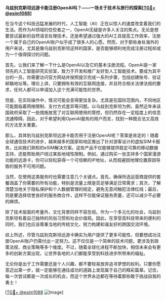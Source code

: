**乌兹别克斯坦远游卡能注册OpenAI吗？——一场关于技术与旅行的探索[[TG💪+ @esim1088](https://t.me/s/esim1088)]**

在当今这个科技迅猛发展的时代，人工智能（AI）正在以惊人的速度改变着我们的生活。而作为AI领域的佼佼者之一，OpenAI无疑是许多人关注的焦点。无论是想要尝试最新的自然语言处理技术，还是希望通过强大的AI工具提高工作效率，注册一个属于自己的OpenAI账户似乎成了很多人的心愿。然而，对于那些身处海外的用户来说，尤其是像乌兹别克斯坦这样的国家，是否能够顺利地完成注册过程却成为一个值得探讨的问题。

首先，让我们来了解一下什么是OpenAI以及它的基本注册流程。OpenAI是一家领先的人工智能研究实验室，致力于开发和推广友好型人工智能技术。要成为其平台的一员，你需要访问官方网站并按照提示完成一系列步骤，包括创建账号、验证邮箱地址等。理论上讲，只要拥有有效的互联网连接，并且符合相关法律法规的要求，任何人都可以申请加入这个充满可能性的世界。

但是，在实际操作中，情况可能会变得更加复杂。尤其是在国际范围内，不同地区可能面临着网络限制、支付方式差异等问题。以乌兹别克斯坦为例，虽然近年来该国政府采取了一些措施放宽了对互联网使用的管控，但仍然存在一定程度上的信息流通障碍。因此，对于希望利用OpenAI服务的用户而言，找到一种既合法又高效的方法至关重要。

那么，具体到乌兹别克斯坦远游卡能否用于注册OpenAI呢？答案是肯定的！随着全球通信技术的进步，越来越多的国家和地区推出了针对游客设计的虚拟SIM卡服务，比如我们熟知的eSIM解决方案。这些产品不仅能够提供稳定可靠的移动数据支持，还能帮助用户绕过某些地域性限制。例如，通过购买一张支持多个国家漫游功能的远游卡，你可以轻松获得一个可信赖的IP地址，从而规避因地理位置原因导致的服务不可用问题。

当然，在使用这类服务时也需要注意几个关键点。首先，确保所选运营商提供的套餐涵盖了你需要的所有功能，特别是流量上限是否足够满足日常需求；其次，了解清楚当地关于隐私保护和个人数据管理的规定，避免无意间触犯法律红线；最后，则是要选择信誉良好的服务商合作，这样不仅能保证服务质量，还可以减少不必要的麻烦。

除了技术层面的考量外，文化背景同样不容忽视。作为一个多元化的社会，乌兹别克斯坦有着自己独特的风俗习惯和社会价值观。因此，在享受高科技带来的便利的同时，我们也应该尊重当地的传统文化，努力构建和谐友好的跨国交流环境。

综上所述，尽管乌兹别克斯坦远游卡确实为用户提供了更多可能性，但要想成功注册OpenAI账户仍需付出一定努力。这不仅仅是一个简单的技术问题，更涉及到政策法规、商业策略等多个维度。不过，随着全球化进程不断加快，相信未来会有更多的创新方案出现，让世界各地的人们都能享受到科技进步所带来的福祉。

无论你是出于工作需要还是个人兴趣，都不要轻易放弃追寻梦想的权利。只要你愿意迈出第一步，就一定能够在通往成功的道路上发现属于自己的精彩篇章。记住，每一次尝试都是一次成长的机会，而这个世界永远都在等待着那些敢于挑战自我的勇士！

[[TG💪+ @esim1088](https://t.me/s/esim1088) ![Image](https://i.postimg.cc/4NQfJmqS/Snipaste-2025-05-13-00-14-12.png)]